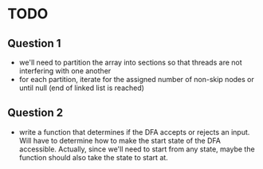 # TODO

## Question 1
- we'll need to partition the array into sections so that threads are not interfering with one another
- for each partition, iterate for the assigned number of non-skip nodes or until null (end of linked list is reached)

## Question 2
- write a function that determines if the DFA accepts or rejects an input. Will have to determine how to make the start state of the DFA accessible. Actually, since we'll need to start from any state, maybe the function should also take the state to start at.
